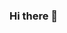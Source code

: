 ### Hi there 👋

<!--
**kdetony/kdetony** is a ✨ _special_ ✨ repository because its `README.md` (this file) appears on your GitHub profile.

Here are some ideas to get you started:

- 🔭 I’m currently working on banking sector
- 🌱 I’m currently learning docker, kubernetes, OpenShift, Cloud
- 👯 I’m looking to collaborate on BallenaRoja
- 💬 Ask me about: SRE/Devops, Linux Administrator. 
- 📫 How to reach me: ...
- 😄 Pronouns: ...
- ⚡ Fun fact: ...
-->
